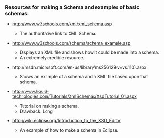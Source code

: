 ### Resources for making a Schema and examples of basic schemas:

* http://www.w3schools.com/xml/xml_schema.asp
  * The authoritative link to XML Schema.

* http://www.w3schools.com/schema/schema_example.asp
  * Displays an XML file and shows how it could be made into a schema. 
  * An extremely credible resource. 

* http://msdn.microsoft.com/en-us/library/ms256129(v=vs.110).aspx
  * Shows an example of a schema and a XML file based upon that schema.

* http://www.liquid-technologies.com/Tutorials/XmlSchemas/XsdTutorial_01.aspx
  * Tutorial on making a schema.
  * Drawback: Long

* http://wiki.eclipse.org/Introduction_to_the_XSD_Editor
  * An example of how to make a schema in Eclipse.


